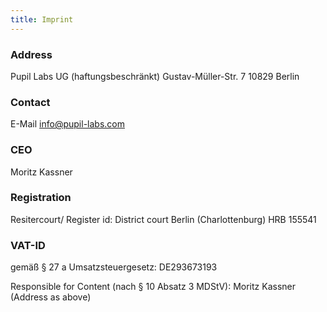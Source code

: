 ```yaml
---
title: Imprint
---
```


### Address
Pupil Labs UG (haftungsbeschränkt) Gustav-Müller-Str. 7 10829 Berlin

### Contact
E-Mail <a href="mailto:info@pupil-labs.com" target="_blank">info@pupil-labs.com</a>

### CEO
Moritz Kassner

### Registration
Resitercourt/ Register id: District court Berlin (Charlottenburg) HRB 155541

### VAT-ID
gemäß § 27 a Umsatzsteuergesetz: DE293673193

Responsible for Content (nach § 10 Absatz 3 MDStV): Moritz Kassner (Address as above)
